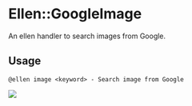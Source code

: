 # Ellen::GoogleImage
An ellen handler to search images from Google.

## Usage
```
@ellen image <keyword> - Search image from Google
```

![](https://raw.githubusercontent.com/r7kamura/ellen-google_image/master/images/screenshot.png)
